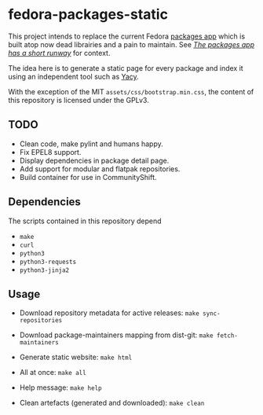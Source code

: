 # fedora-packages-static

This project intends to replace the current Fedora [packages
app](https://apps.fedoraproject.org/packages/) which is built atop now dead
librairies and a pain to maintain. See *[The packages app has a short
runway](https://lists.fedoraproject.org/archives/list/infrastructure@lists.fedoraproject.org/thread/WWQG4RE5PSR5I2GND5SVWGMZRJNVRRPS/)*
for context.

The idea here is to generate a static page for every package and index it using
an independent tool such as [Yacy](https://yacy.net/).

With the exception of the MIT `assets/css/bootstrap.min.css`, the content of
this repository is licensed under the GPLv3.

## TODO

* Clean code, make pylint and humans happy.
* Fix EPEL8 support.
* Display dependencies in package detail page.
* Add support for modular and flatpak repositories.
* Build container for use in CommunityShift.

## Dependencies

The scripts contained in this repository depend

* `make`
* `curl`
* `python3`
* `python3-requests`
* `python3-jinja2`

## Usage

* Download repository metadata for active releases: `make sync-repositories`
* Download package-maintainers mapping from dist-git: `make fetch-maintainers`
* Generate static website: `make html`

* All at once: `make all`
* Help message: `make help`
* Clean artefacts (generated and downloaded): `make clean`
